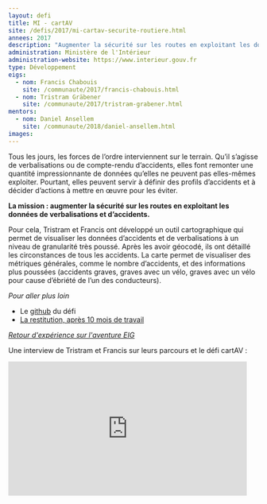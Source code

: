 ```yaml
---
layout: defi
title: MI - cartAV
site: /defis/2017/mi-cartav-securite-routiere.html
annees: 2017
description: "Augmenter la sécurité sur les routes en exploitant les données de verbalisations et d’accidents."
administration: Ministère de l'Intérieur
administration-website: https://www.interieur.gouv.fr
type: Développement
eigs:
  - nom: Francis Chabouis
    site: /communaute/2017/francis-chabouis.html
  - nom: Tristram Gräbener
    site: /communaute/2017/tristram-grabener.html
mentors:
  - nom: Daniel Ansellem
    site: /communaute/2018/daniel-ansellem.html
images:
---
```


Tous les jours, les forces de l’ordre interviennent sur le
terrain. Qu’il s’agisse de verbalisations ou de compte-rendu
d’accidents, elles font remonter une quantité impressionnante de
données qu’elles ne peuvent pas elles-mêmes exploiter.  Pourtant,
elles peuvent servir à définir des profils d’accidents et à décider
d’actions à mettre en œuvre pour les éviter.

**La mission : augmenter la sécurité sur les routes en exploitant les
données de verbalisations et d’accidents.**

Pour cela, Tristram et Francis ont développé un outil cartographique
qui permet de visualiser les données d’accidents et de verbalisations
à un niveau de granularité très poussé.  Après les avoir géocodé, ils
ont détaillé les circonstances de tous les accidents.  La carte permet
de visualiser des métriques générales, comme le nombre d’accidents, et
des informations plus poussées (accidents graves, graves avec un vélo,
graves avec un vélo pour cause d’ébriété de l’un des conducteurs).

_Pour aller plus loin_

* Le [github](https://github.com/entrepreneur-interet-general/cartav) du défi
* [La restitution, après 10 mois de travail](https://www.dailymotion.com/video/x6b7xxc?playlist=x54m4i)

_[Retour d'expérience sur l'aventure EIG](https://www.dailymotion.com/video/x64z28u)_

Une interview de Tristram et Francis sur leurs parcours et le défi cartAV : 
<iframe frameborder="0" width="480" height="270" src="https://www.dailymotion.com/embed/video/x5qme82" allowfullscreen allow="autoplay"></iframe>
